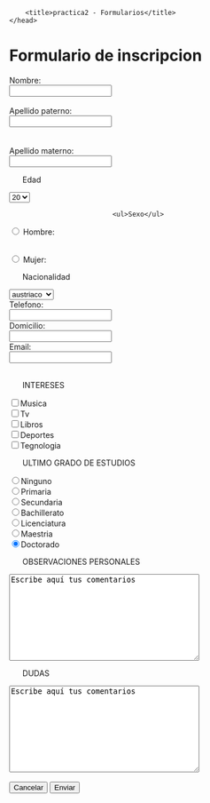 <html>
    <head>       
        
        <title>practica2 - Formularios</title>
    </head>
<body>
           <h1>Formulario de inscripcion</h1>
<p>
<label for="nombre">Nombre: </label>
<br/> <input type="text" name="nombre" id="nombre">
<br/> <br/>
<label for="apellido">Apellido paterno: </label>
<br/> <input type="text" name="apellido" id="apellido">
<br/> <br/>
<br/> <label for="apellido materno">Apellido materno: </label>
<br/> <input type="text" name="apellido materno" id="apellido materno">
<br/>
                  <ul>Edad</ul>         <select name="edad">
<option value="1">20</option>
<option value="2">21</option>
<option value="3">22</option>
<option value="4">23</option>
<option value="5">24</option>
<option value="6">25</option>
<option value="7">26</option>
<option value="8">27</option>
<option value="9">28</option>
<option value="10">29</option>
<option value="11">30</option></select>
<br/> 

                              <ul>Sexo</ul>  
 <input type="radio" name="sexo" id="Hombre" value="Hombre">
<label for="Hombre">Hombre: </label>

<br/> <input type="radio" name="sexo" id="mujer" value="Mujer">
 <label for="mujer">Mujer: </label>
 
 <ul>Nacionalidad</ul>         <select name="Nacionalidad">
<option value="1">austriaco</option>
<option value="2">británico</option>
<option value="3">búlgaro</option>
<option value="4">holandés</option>
<option value="5">francés</option>
<option value="6">alemán</option>
<option value="7">griego</option>
<option value="8">suizo</option>
<option value="9">mexicano</option>
<option value="10">italiano</option>
<option value="11">irlandés</option></select>
<br/>  
<label for="telefono">Telefono: </label>
 <br/> <input type="text" name="tel" id="tel">
  <br/> <label for="domicilio">Domicilio: </label>
 <br/> <input type="text" name="dom" id="dom">
 <br/>  <label for="email">Email: </label>
 <br/> <input type="text" name="email" id="email">
<br/> <br/>


<ul>INTERESES</ul>
<input type="checkbox" name="interes" value="1">Musica
<br>
<input type="checkbox" name="interes" value="2" >Tv
<br>
<input type="checkbox" name="interes" value="3">Libros
<br>
<input type="checkbox" name="interes" value="4">Deportes
<br>
<input type="checkbox" name="interes" value="5" >Tegnologia
<br>
<ul>ULTIMO GRADO DE ESTUDIOS</ul>
<input name="GRADO" type="radio" value="1" />Ninguno
<br />
<input name="GRADO" type="radio" value="2" />Primaria
<br />
<input name="GRADO" type="radio" value="3" />Secundaria
<br />
<input name="GRADO" type="radio" value="4" />Bachillerato
<br />
<input name="GRADO" type="radio" value="5" />Licenciatura
<br />
<input name="GRADO" type="radio" value="6" />Maestria
<br />
<input name="GRADO" type="radio" value="7" checked="checked" />Doctorado

<ul>OBSERVACIONES PERSONALES</ul>
<textarea name="comentarios" rows="10" cols="40">Escribe aquí tus comentarios</textarea>

<ul>DUDAS</ul>
<textarea name="comentarios" rows="10" cols="40">Escribe aquí tus comentarios</textarea>
<br/> <br/>

<input type="reset" value="Cancelar">
<input type="submit" value="Enviar">

</p>
</form>
</body>
</html>
